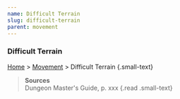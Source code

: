 ```yaml
---
name: Difficult Terrain
slug: difficult-terrain
parent: movement
---
```

### Difficult Terrain
[Home](dm-operations-center) > [Movement](movement) > Difficult Terrain {.small-text}



> **Sources** <br/>
> Dungeon Master's Guide, p. xxx
{.read .small-text}